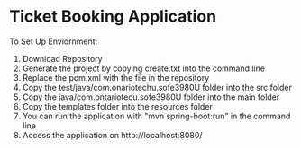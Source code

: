 # Ticket Booking Application
To Set Up Enviornment:
1. Download Repository
2. Generate the project by copying create.txt into the command line
3. Replace the pom.xml with the file in the repository
4. Copy the test/java/com.onariotechu.sofe3980U folder into the src folder
5. Copy the java/com.ontariotecu.sofe3980U folder into the main folder
6. Copy the templates folder into the resources folder
7. You can run the application with "mvn spring-boot:run" in the command line
8. Access the application on http://localhost:8080/ 
